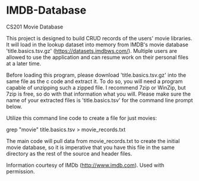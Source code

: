 # IMDB-Database

CS201 Movie Database

This project is designed to build CRUD records of the users' movie libraries. It will load in the lookup dataset into memory from IMDB's movie database 'title.basics.tsv.gz' (https://datasets.imdbws.com/). Multiple users are allowed to use the application and can resume work on their personal files at a later time.

Before loading this program, please download 'title.basics.tsv.gz' into the same file as the c code and extract it. To do so, you will need a program capable of unzipping such a zipped file. I recommend 7zip or WinZip, but 7zip is free, so do with that information what you will. Please make sure the name of your extracted files is 'title.basics.tsv' for the command line prompt below. 

Utilize this command line code to create a file for just movies:

grep "movie" title.basics.tsv > movie_records.txt

The main code will pull data from movie_records.txt to create the initial movie database, so it is imperative that you have this file in the same directory as the rest of the source and header files.

Information courtesy of IMDb (http://www.imdb.com). Used with permission.